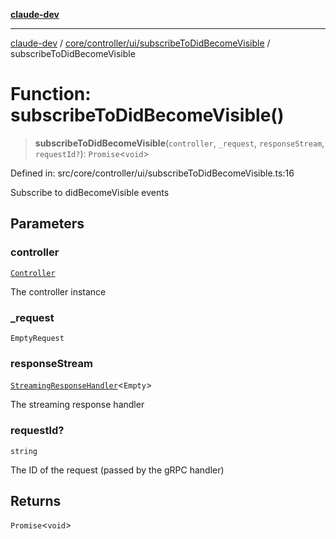 [**claude-dev**](../../../../../README.md)

***

[claude-dev](../../../../../README.md) / [core/controller/ui/subscribeToDidBecomeVisible](../README.md) / subscribeToDidBecomeVisible

# Function: subscribeToDidBecomeVisible()

> **subscribeToDidBecomeVisible**(`controller`, `_request`, `responseStream`, `requestId?`): `Promise`\<`void`\>

Defined in: src/core/controller/ui/subscribeToDidBecomeVisible.ts:16

Subscribe to didBecomeVisible events

## Parameters

### controller

[`Controller`](../../../classes/Controller.md)

The controller instance

### \_request

`EmptyRequest`

### responseStream

[`StreamingResponseHandler`](../../../grpc-handler/type-aliases/StreamingResponseHandler.md)\<`Empty`\>

The streaming response handler

### requestId?

`string`

The ID of the request (passed by the gRPC handler)

## Returns

`Promise`\<`void`\>

